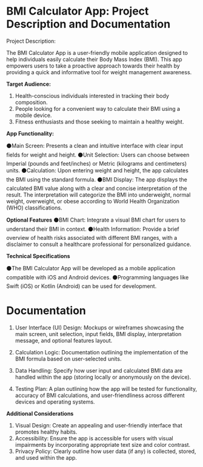 # **BMI Calculator App: Project Description and Documentation**
Project Description:

The BMI Calculator App is a user-friendly mobile application designed to help individuals easily calculate their Body Mass Index (BMI).
This app empowers users to take a proactive approach towards their health by providing a quick and informative tool for weight management awareness.

**Target Audience:**

1. Health-conscious individuals interested in tracking their body composition.
2. People looking for a convenient way to calculate their BMI using a mobile device.
3. Fitness enthusiasts and those seeking to maintain a healthy weight.
   
**App Functionality:**

⚫Main Screen: Presents a clean and intuitive interface with clear input fields for weight and height.
⚫Unit Selection: Users can choose between Imperial (pounds and feet/inches) or Metric (kilograms and centimeters) units.
⚫Calculation: Upon entering weight and height, the app calculates the BMI using the standard formula.
⚫BMI Display: The app displays the calculated BMI value along with a clear and concise interpretation of the result. The interpretation will categorize the BMI into underweight, normal weight, overweight, or obese according to World Health Organization (WHO) classifications.

**Optional Features**
⚫BMI Chart: Integrate a visual BMI chart for users to understand their BMI in context.
⚫Health Information: Provide a brief overview of health risks associated with different BMI ranges, with a disclaimer to consult a healthcare professional for personalized guidance.

**Technical Specifications**

⚫The BMI Calculator App will be developed as a mobile application compatible with iOS and Android devices.
⚫Programming languages like Swift (iOS) or Kotlin (Android) can be used for development.

# **Documentation**

1. User Interface (UI) Design:
Mockups or wireframes showcasing the main screen, unit selection, input fields, BMI display, interpretation message, and optional features layout.

2. Calculation Logic:
Documentation outlining the implementation of the BMI formula based on user-selected units.

3. Data Handling:
Specify how user input and calculated BMI data are handled within the app (storing locally or anonymously on the device).

4. Testing Plan:
A plan outlining how the app will be tested for functionality, accuracy of BMI calculations, and user-friendliness across different devices and operating systems.

**Additional Considerations**
1. Visual Design: Create an appealing and user-friendly interface that promotes healthy habits.
2. Accessibility: Ensure the app is accessible for users with visual impairments by incorporating appropriate text size and color contrast.
3. Privacy Policy: Clearly outline how user data (if any) is collected, stored, and used within the app.
